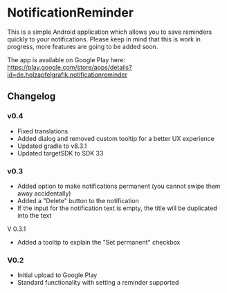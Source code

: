 # NotificationReminder

This is a simple Android application which allows you to save reminders quickly to your notifications. Please keep in mind that this is work in progress, more features are going to be added soon.

The app is available on Google Play here: https://play.google.com/store/apps/details?id=de.holzapfelgrafik.notificationreminder


## Changelog

### v0.4
- Fixed translations
- Added dialog and removed custom tooltip for a better UX experience
- Updated gradle to v8.3.1
- Updated targetSDK to SDK 33

### v0.3
- Added option to make notifications permanent (you cannot swipe them away accidentally)
- Added a "Delete" button to the notification
- If the input for the notification text is empty, the title will be duplicated into the text

V 0.3.1
- Added a tooltip to explain the "Set permanent" checkbox

### V0.2
- Initial upload to Google Play
- Standard functionality with setting a reminder supported
